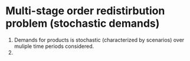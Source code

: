 # Multi-stage order redistirbution problem (stochastic demands)
1. Demands for products is stochastic (characterized by scenarios) over muliple time periods considered.
2. 
